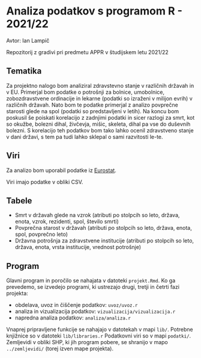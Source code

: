 # Analiza podatkov s programom R - 2021/22

Avtor: Ian Lampič

Repozitorij z gradivi pri predmetu APPR v študijskem letu 2021/22

## Tematika

Za projektno nalogo bom analiziral zdravstevno stanje v različnih državah in v EU. Primerjal bom 
podatke o potrošnji za bolnice, umobolnice, zobozdravstvene ordinacije in lekarne (podatki so izraženi v milijon evrih) v različnih državah. 
Nato bom te podatke primerjal z analizo povprečne starosti glede na spol (podatki so predstavljeni v letih).
Na koncu bom poskusil še poiskati korelacijo z zadnjimi podatki in sicer razlogi za smrt, kot so okužbe, bolezni dihal, živčevja, mišic, skeleta, dihal pa vse do duševnih bolezni. S korelacijo teh podatkov bom tako lahko ocenil zdravstveno stanje v dani državi, 
s tem pa tudi lahko sklepal o sami razvitosti le-te.

## Viri  

Za analizo bom uporabil podatke iz [Eurostat](https://ec.europa.eu). 

Viri imajo podatke v obliki CSV.

## Tabele

* Smrt v državah glede na vzrok (atributi po stolpcih so leto, država, enota, vzrok, rezidenti, spol, število smrti)
* Povprečna starost v državah (atributi po stolpcih so leto, država, enota, spol, povprečno leto)
* Državna potrošnja za zdravstvene institucije (atributi po stolpcih so leto, država, enota, vrsta institucije, vrednost potrošnje)


## Program

Glavni program in poročilo se nahajata v datoteki `projekt.Rmd`.
Ko ga prevedemo, se izvedejo programi, ki ustrezajo drugi, tretji in četrti fazi projekta:

* obdelava, uvoz in čiščenje podatkov: `uvoz/uvoz.r`
* analiza in vizualizacija podatkov: `vizualizacija/vizualizacija.r`
* napredna analiza podatkov: `analiza/analiza.r`

Vnaprej pripravljene funkcije se nahajajo v datotekah v mapi `lib/`.
Potrebne knjižnice so v datoteki `lib/libraries.r`
Podatkovni viri so v mapi `podatki/`.
Zemljevidi v obliki SHP, ki jih program pobere,
se shranijo v mapo `../zemljevidi/` (torej izven mape projekta).
